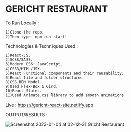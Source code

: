 # GERICHT RESTAURANT

To Run Locally :

    1)Clone the repo.
    2)Then type 'npm run start'.

Technologies & Techniques Used :

    1)React-JS.
    2)SCSS/SASS.
    3)Modern ES6+ JavaScript.
    4)CSS3/HTML/JSX.
    5)React Functional components and their reusability.
    6)React file and folder structure.
    8)CSS BEM Model.
    9)Used Flex-Box & Gird.
    10)React-States.
    11)Used Animate.css library to add smooth animations.

Live : https://gericht-react-site.netlify.app

OUTPUT/RESULTS : 



![Screenshot 2023-01-04 at 02-12-31 Gricht Restaurant](https://user-images.githubusercontent.com/100374421/210532778-9e419dbb-defc-40a8-8458-5015c449441f.png)
